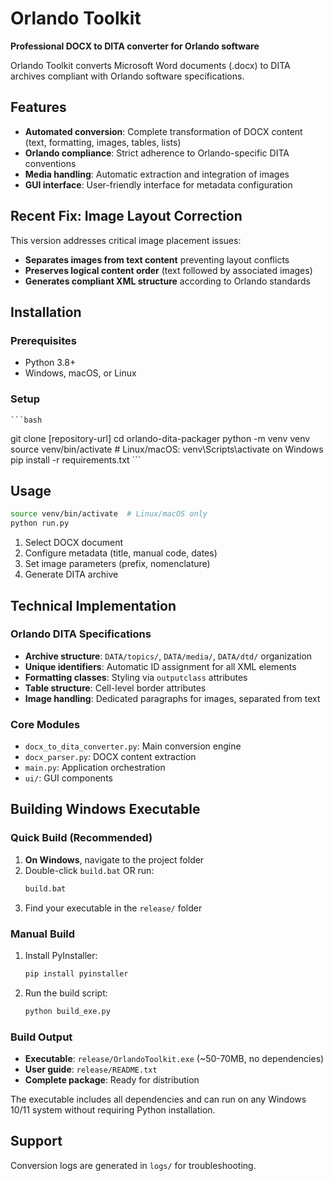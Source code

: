 # Orlando Toolkit

**Professional DOCX to DITA converter for Orlando software**

Orlando Toolkit converts Microsoft Word documents (.docx) to DITA archives compliant with Orlando software specifications.

## Features

- **Automated conversion**: Complete transformation of DOCX content (text, formatting, images, tables, lists)
- **Orlando compliance**: Strict adherence to Orlando-specific DITA conventions
- **Media handling**: Automatic extraction and integration of images
- **GUI interface**: User-friendly interface for metadata configuration

## Recent Fix: Image Layout Correction

This version addresses critical image placement issues:
- **Separates images from text content** preventing layout conflicts
- **Preserves logical content order** (text followed by associated images)
- **Generates compliant XML structure** according to Orlando standards

## Installation

### Prerequisites
- Python 3.8+
- Windows, macOS, or Linux

### Setup
    ```bash
git clone [repository-url]
cd orlando-dita-packager
    python -m venv venv
source venv/bin/activate  # Linux/macOS: venv\Scripts\activate on Windows
    pip install -r requirements.txt
    ```

## Usage

```bash
source venv/bin/activate  # Linux/macOS only
python run.py
``` 

1. Select DOCX document
2. Configure metadata (title, manual code, dates)
3. Set image parameters (prefix, nomenclature)
4. Generate DITA archive

## Technical Implementation

### Orlando DITA Specifications
- **Archive structure**: `DATA/topics/`, `DATA/media/`, `DATA/dtd/` organization
- **Unique identifiers**: Automatic ID assignment for all XML elements
- **Formatting classes**: Styling via `outputclass` attributes
- **Table structure**: Cell-level border attributes
- **Image handling**: Dedicated paragraphs for images, separated from text

### Core Modules
- `docx_to_dita_converter.py`: Main conversion engine
- `docx_parser.py`: DOCX content extraction
- `main.py`: Application orchestration
- `ui/`: GUI components

## Building Windows Executable

### Quick Build (Recommended)

1. **On Windows**, navigate to the project folder
2. Double-click `build.bat` OR run:
   ```cmd
   build.bat
   ```
3. Find your executable in the `release/` folder

### Manual Build

1. Install PyInstaller:
   ```cmd
   pip install pyinstaller
   ```

2. Run the build script:
   ```cmd
   python build_exe.py
   ```

### Build Output

- **Executable**: `release/OrlandoToolkit.exe` (~50-70MB, no dependencies)
- **User guide**: `release/README.txt`
- **Complete package**: Ready for distribution

The executable includes all dependencies and can run on any Windows 10/11 system without requiring Python installation.

## Support

Conversion logs are generated in `logs/` for troubleshooting.
